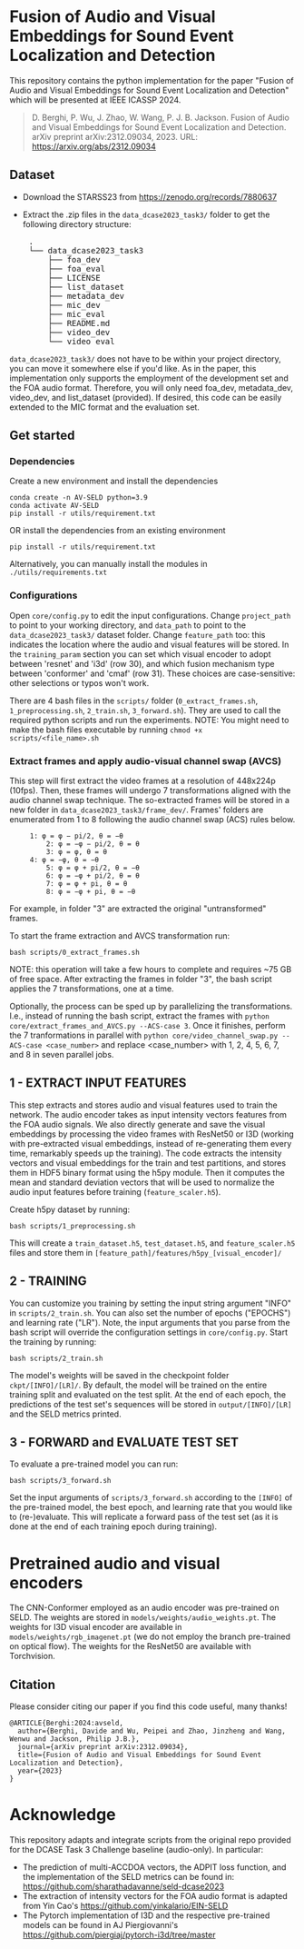 # Fusion of Audio and Visual Embeddings for Sound Event Localization and Detection


This repository contains the python implementation for the paper "Fusion of Audio and Visual Embeddings for Sound Event Localization and Detection" which will be presented at IEEE ICASSP 2024.
> D. Berghi, P. Wu, J. Zhao, W. Wang, P. J. B. Jackson. Fusion of Audio and Visual Embeddings for Sound Event Localization and Detection. arXiv preprint arXiv:2312.09034, 2023. URL: https://arxiv.org/abs/2312.09034



## Dataset

- Download the STARSS23 from https://zenodo.org/records/7880637 

- Extract the .zip files in the `data_dcase2023_task3/` folder to get the following directory structure:

<pre>
	.
	└── data_dcase2023_task3
	    ├── foa_dev
	    ├── foa_eval
	    ├── LICENSE
	    ├── list_dataset
	    ├── metadata_dev
	    ├── mic_dev
	    ├── mic_eval
	    ├── README.md
	    ├── video_dev
	    └── video_eval
</pre>

`data_dcase2023_task3/` does not have to be within your project directory, you can move it somewhere else if you'd like. 
As in the paper, this implementation only supports the employment of the development set and the FOA audio format. Therefore, you will only need foa_dev, metadata_dev, video_dev, and list_dataset (provided). If desired, this code can be easily extended to the MIC format and the evaluation set. 


## Get started

### Dependencies

Create a new environment and install the dependencies
```
conda create -n AV-SELD python=3.9
conda activate AV-SELD
pip install -r utils/requirement.txt
```

OR install the dependencies from an existing environment
```
pip install -r utils/requirement.txt
```
Alternatively, you can manually install the modules in `./utils/requirements.txt`

### Configurations

Open `core/config.py` to edit the input configurations. Change `project_path` to point to your working directory, and `data_path` to point to the `data_dcase2023_task3/` dataset folder. Change `feature_path` too: this indicates the location where the audio and visual features will be stored. 
In the `training_param` section you can set which visual encoder to adopt between 'resnet' and 'i3d' (row 30), and which fusion mechanism type between 'conformer' and 'cmaf' (row 31). These choices are case-sensitive: other selections or typos won't work.

There are 4 bash files in the `scripts/` folder (`0_extract_frames.sh`, `1_preprocessing.sh`, `2_train.sh`, `3_forward.sh`). They are used to call the required python scripts and run the experiments.
NOTE: You might need to make the bash files executable by running `chmod +x scripts/<file_name>.sh`

### Extract frames and apply audio-visual channel swap (AVCS)

This step will first extract the video frames at a resolution of 448x224p (10fps). Then, these frames will undergo 7 transformations aligned with the audio channel swap technique. The so-extracted frames will be stored in a new folder in `data_dcase2023_task3/frame_dev/`. Frames' folders are enumerated from 1 to 8 following the audio channel swap (ACS) rules below.
```
	 1:	φ = φ − pi/2, θ = −θ
         2:	φ = −φ − pi/2, θ = θ
         3:	φ = φ, θ = θ
	 4:	φ = −φ, θ = −θ
         5:	φ = φ + pi/2, θ = −θ
         6:	φ = −φ + pi/2, θ = θ
         7:	φ = φ + pi, θ = θ
         8:	φ = −φ + pi, θ = −θ
```
For example, in folder "3" are extracted the original "untransformed" frames.

To start the frame extraction and AVCS transformation run:

	bash scripts/0_extract_frames.sh

NOTE: this operation will take a few hours to complete and requires ~75 GB of free space. After extracting the frames in folder "3", the bash script applies the 7 transformations, one at a time. 

Optionally, the process can be sped up by parallelizing the transformations. I.e., instead of running the bash script, extract the frames with `python core/extract_frames_and_AVCS.py --ACS-case 3`. Once it finishes, perform the 7 tranformations in parallel with `python core/video_channel_swap.py --ACS-case <case_number>` and replace <case_number> with 1, 2, 4, 5, 6, 7, and 8 in seven parallel jobs. 


## 1 - EXTRACT INPUT FEATURES 

This step extracts and stores audio and visual features used to train the network.
The audio encoder takes as input intensity vectors features from the FOA audio signals. We also directly generate and save the visual embeddings by processing the video frames with ResNet50 or I3D (working with pre-extracted visual embeddings, instead of re-generating them every time, remarkably speeds up the training). 
The code extracts the intensity vectors and visual embeddings for the train and test partitions, and stores them in HDF5 binary format using the h5py module. 
Then it computes the mean and standard deviation vectors that will be used to normalize the audio input features before training (`feature_scaler.h5`).

Create h5py dataset by running:
 
	bash scripts/1_preprocessing.sh

This will create a `train_dataset.h5`, `test_dataset.h5`, and `feature_scaler.h5` files and store them in `[feature_path]/features/h5py_[visual_encoder]/`


## 2 - TRAINING

You can customize you training by setting the input string argument "INFO" in `scripts/2_train.sh`. You can also set the number of epochs ("EPOCHS") and learning rate ("LR"). Note, the input arguments that you parse from the bash script will override the configuration settings in `core/config.py`.
Start the training by running:

	bash scripts/2_train.sh

The model's weights will be saved in the checkpoint folder `ckpt/[INFO]/[LR]/`.
By default, the model will be trained on the entire training split and evaluated on the test split. At the end of each epoch, the predictions of the test set's sequences will be stored in `output/[INFO]/[LR]` and the SELD metrics printed.


## 3 - FORWARD and EVALUATE TEST SET

To evaluate a pre-trained model you can run:

	bash scripts/3_forward.sh

Set the input arguments of `scripts/3_forward.sh` according to the `[INFO]` of the pre-trained model, the best epoch, and learning rate that you would like to (re-)evaluate. 
This will replicate a forward pass of the test set (as it is done at the end of each training epoch during training).


# Pretrained audio and visual encoders

The CNN-Conformer employed as an audio encoder was pre-trained on SELD. The weights are stored in `models/weights/audio_weights.pt`. The weights for I3D visual encoder are available in `models/weights/rgb_imagenet.pt` (we do not employ the branch pre-trained on optical flow). The weights for the ResNet50 are available with Torchvision.


## Citation

Please consider citing our paper if you find this code useful, many thanks!

```
@ARTICLE{Berghi:2024:avseld,
  author={Berghi, Davide and Wu, Peipei and Zhao, Jinzheng and Wang, Wenwu and Jackson, Philip J.B.},
  journal={arXiv preprint arXiv:2312.09034},
  title={Fusion of Audio and Visual Embeddings for Sound Event Localization and Detection}, 
  year={2023}
}
```

# Acknowledge

This repository adapts and integrate scripts from the original repo provided for the DCASE Task 3 Challenge baseline (audio-only). In particular:

* The prediction of multi-ACCDOA vectors, the ADPIT loss function, and the implementation of the SELD metrics can be found in: https://github.com/sharathadavanne/seld-dcase2023 
* The extraction of intensity vectors for the FOA audio format is adapted from Yin Cao's https://github.com/yinkalario/EIN-SELD
* The Pytorch implementation of I3D and the respective pre-trained models can be found in AJ Piergiovanni's https://github.com/piergiaj/pytorch-i3d/tree/master
